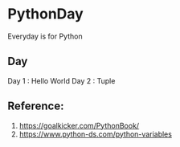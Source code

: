 # PythonDay

Everyday is for Python

## Day
Day 1 : Hello World
Day 2 : Tuple



## Reference:

1. https://goalkicker.com/PythonBook/
2. https://www.python-ds.com/python-variables
